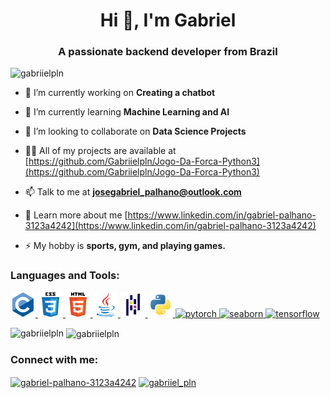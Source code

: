 <h1 align="center">Hi 👋, I'm Gabriel</h1>
<h3 align="center">A passionate backend developer from Brazil</h3>

<p align="left"> <img src="https://komarev.com/ghpvc/?username=gabriielpln&label=Profile%20views&color=0e75b6&style=flat" alt="gabriielpln" /> </p>

- 🔭 I’m currently working on **Creating a chatbot**

- 🌱 I’m currently learning **Machine Learning and AI**

- 👯 I’m looking to collaborate on **Data Science Projects**

- 👨‍💻 All of my projects are available at [https://github.com/Gabriielpln/Jogo-Da-Forca-Python3](https://github.com/Gabriielpln/Jogo-Da-Forca-Python3)

- 📫 Talk to me at **josegabriel_palhano@outlook.com**

- 📄 Learn more about me [https://www.linkedin.com/in/gabriel-palhano-3123a4242](https://www.linkedin.com/in/gabriel-palhano-3123a4242)

- ⚡ My hobby is **sports, gym, and playing games.**


<h3 align="left">Languages and Tools:</h3>
<p align="left"> <a href="https://www.cprogramming.com/" target="_blank" rel="noreferrer"> <img src="https://raw.githubusercontent.com/devicons/devicon/master/icons/c/c-original.svg" alt="c" width="40" height="40"/> </a> <a href="https://www.w3schools.com/css/" target="_blank" rel="noreferrer"> <img src="https://raw.githubusercontent.com/devicons/devicon/master/icons/css3/css3-original-wordmark.svg" alt="css3" width="40" height="40"/> </a> <a href="https://www.w3.org/html/" target="_blank" rel="noreferrer"> <img src="https://raw.githubusercontent.com/devicons/devicon/master/icons/html5/html5-original-wordmark.svg" alt="html5" width="40" height="40"/> </a> <a href="https://www.java.com" target="_blank" rel="noreferrer"> <img src="https://raw.githubusercontent.com/devicons/devicon/master/icons/java/java-original.svg" alt="java" width="40" height="40"/> </a> <a href="https://pandas.pydata.org/" target="_blank" rel="noreferrer"> <img src="https://raw.githubusercontent.com/devicons/devicon/2ae2a900d2f041da66e950e4d48052658d850630/icons/pandas/pandas-original.svg" alt="pandas" width="40" height="40"/> </a> <a href="https://www.python.org" target="_blank" rel="noreferrer"> <img src="https://raw.githubusercontent.com/devicons/devicon/master/icons/python/python-original.svg" alt="python" width="40" height="40"/> </a> <a href="https://pytorch.org/" target="_blank" rel="noreferrer"> <img src="https://www.vectorlogo.zone/logos/pytorch/pytorch-icon.svg" alt="pytorch" width="40" height="40"/> </a> <a href="https://seaborn.pydata.org/" target="_blank" rel="noreferrer"> <img src="https://seaborn.pydata.org/_images/logo-mark-lightbg.svg" alt="seaborn" width="40" height="40"/> </a> <a href="https://www.tensorflow.org" target="_blank" rel="noreferrer"> <img src="https://www.vectorlogo.zone/logos/tensorflow/tensorflow-icon.svg" alt="tensorflow" width="40" height="40"/> </a> </p>


<p><img align="left" src="https://github-readme-stats.vercel.app/api/top-langs?username=gabriielpln&show_icons=true&locale=en&layout=compact" alt="gabriielpln" /></p>

<p>&nbsp;<img align="center" src="https://github-readme-stats.vercel.app/api?username=gabriielpln&show_icons=true&locale=en" alt="gabriielpln" /></p>





<h3 align="left">Connect with me:</h3>
<p align="left">
<a href="https://linkedin.com/in/gabriel-palhano-3123a4242" target="blank"><img align="center" src="https://raw.githubusercontent.com/rahuldkjain/github-profile-readme-generator/master/src/images/icons/Social/linked-in-alt.svg" alt="gabriel-palhano-3123a4242" height="30" width="40" /></a>
<a href="https://instagram.com/gabriiel_pln" target="blank"><img align="center" src="https://raw.githubusercontent.com/rahuldkjain/github-profile-readme-generator/master/src/images/icons/Social/instagram.svg" alt="gabriiel_pln" height="30" width="40" /></a>
</p>
<!--
**Gabriielpln/Gabriielpln** is a ✨ _special_ ✨ repository because its `README.md` (this file) appears on your GitHub profile.

Here are some ideas to get you started:

- 🔭 I’m currently working on ...
- 🌱 I’m currently learning ...
- 👯 I’m looking to collaborate on ...
- 🤔 I’m looking for help with ...
- 💬 Ask me about ...
- 📫 How to reach me: ...
- 😄 Pronouns: ...
- ⚡ Fun fact: ...
-->
